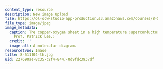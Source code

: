```yaml
---
content_type: resource
description: New image Upload
file: https://ol-ocw-studio-app-production.s3.amazonaws.com/courses/8-511-theory-of-solids-i-fall-2004/227690ae8c35c2f484470d9fdc3937df_8-511f04-th.jpg
file_type: image/jpeg
image_metadata:
  caption: The copper-oxygen sheet in a high temperature superconductor. (Image by
    Prof. Patrick Lee.)
  credit: ''
  image-alt: A molecular diagram.
resourcetype: Image
title: 8-511f04-th.jpg
uid: 227690ae-8c35-c2f4-8447-0d9fdc3937df
---
```

